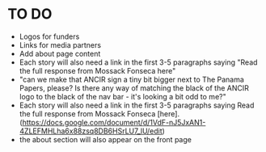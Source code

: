 TO DO
=====
* Logos for funders
* Links for media partners
* Add about page content
* Each story will also need a link in the first 3-5 paragraphs saying "Read the full response from Mossack Fonseca here"
* "can we make that ANCIR sign a tiny bit bigger next to The Panama Papers, please? Is there any way of matching the black of the ANCIR logo to the black of the nav bar - it's looking a bit odd to me?"
* Each story will also need a link in the first 3-5 paragraphs saying Read the full response from Mossack Fonseca [here].(https://docs.google.com/document/d/1VdF-nJ5JxAN1-4ZLEFMHLha6x88zsq8DB6HSrLU7_lU/edit)
* the about section will also appear on the front page

